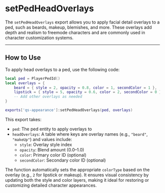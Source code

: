 # setPedHeadOverlays

The `setPedHeadOverlays` export allows you to apply facial detail overlays to a ped, such as beards, makeup, blemishes, and more. These overlays add depth and realism to freemode characters and are commonly used in character customization systems.

***

## How to Use

To apply head overlays to a ped, use the following code:

```lua
local ped = PlayerPedId()
local overlays = {
    beard = { style = 2, opacity = 0.8, color = 1, secondColor = 1 },
    lipstick = { style = 5, opacity = 0.6, color = 2, secondColor = 0 },
    -- Add other overlays as needed
}

exports['qs-appearance']:setPedHeadOverlays(ped, overlays)
```

This export takes:

* `ped`: The ped entity to apply overlays to
* `headOverlays`: A table where keys are overlay names (e.g., `"beard"`, `"makeUp"`) and values include:
  * `style`: Overlay style index
  * `opacity`: Blend amount (0.0–1.0)
  * `color`: Primary color ID (optional)
  * `secondColor`: Secondary color ID (optional)

The function automatically sets the appropriate `colorType` based on the overlay (e.g., `2` for lipstick or makeup). It ensures visual consistency by updating both the style and color layers, making it ideal for restoring or customizing detailed character appearances.
